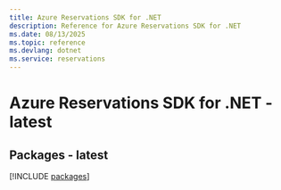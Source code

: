 ```yaml
---
title: Azure Reservations SDK for .NET
description: Reference for Azure Reservations SDK for .NET
ms.date: 08/13/2025
ms.topic: reference
ms.devlang: dotnet
ms.service: reservations
---
```

# Azure Reservations SDK for .NET - latest
## Packages - latest
[!INCLUDE [packages](reservations-index.md)]
